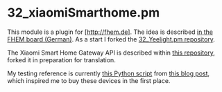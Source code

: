 # 32_xiaomiSmarthome.pm
This module is a plugin for [http://fhem.de].
The idea is described [in the FHEM board (German)](https://forum.fhem.de/index.php/topic,63212.0.html).
As a start I forked the [32_Yeelight.pm repository](https://github.com/thaliondrambor/32_YeeLight.pm).

The Xiaomi Smart Home Gateway API is described within [this repository](https://github.com/foscoj/lumi-gateway-local-api), forked it in preparation for translation.

My testing reference is currently [this Python script](https://github.com/jon1012/mihome) from [this blog post](https://notes.jmsinfor.com/blog/post/admin/Xiaomi-Hub), which inspired me to buy these devices in the first place.
